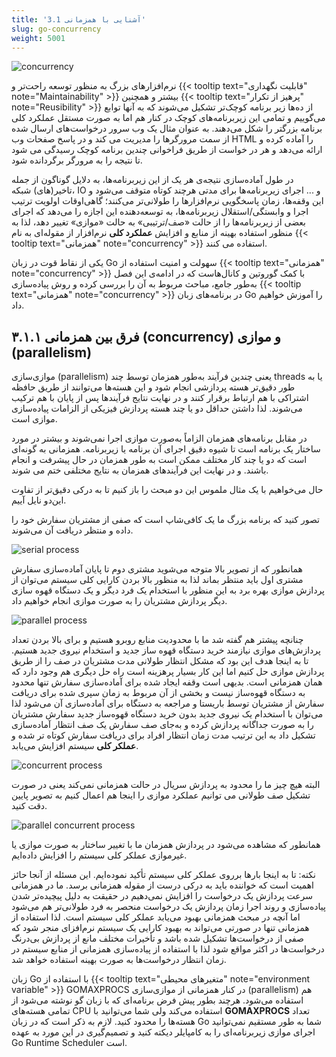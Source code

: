 ```yaml
---
title: '3.1 آشنایی با همزمانی'
slug: go-concurrency
weight: 5001
---
```


 ![concurrency](../../assets/img/content/chapter3/concurrency/1.png)
 
نرم‌افزارهای بزرگ به منظور توسعه راحت‌تر و {{< tooltip text="قابلیت نگهداری" note="Maintainability" >}} بیشتر و همچنین {{< tooltip text="پرهیز از تکرار" note="Reusibility" >}} از ده‌ها زیر برنامه کوچک‌تر تشکیل می‌شوند که به آنها توابع می‌گوییم و تمامی این زیربرنامه‌های کوچک در کنار هم اما به صورت مستقل عملکرد کلی برنامه بزرگتر را شکل می‌دهند. به عنوان مثال یک وب سرور درخواست‌های ارسال شده از سمت مرورگرها را مدیریت می کند و در پاسخ صفحات وب HTML را آماده کرده و ارائه می‌دهد و هر در خواست از طریق فراخوانی چندین برنامه کوچک رسیدگی می شود تا نتیجه را به مرورگر برگردانده شود.

در طول آماده‌سازی نتیجه‌‌ی هر یک از این زیربرنامه‌ها، به دلایل گوناگون از جمله تاخیر(های) شبکه، IO و ... اجرای زیربرنامه‌ها برای مدتی هرچند کوتاه متوقف می‌شود و این وقفه‌ها، زمان پاسخگویی نرم‌افزارها را طولانی‌تر می‌کنند؛ گاهی‌اوقات اولویت ترتیب اجرا و وابستگی/استقلال زیربرنامه‌ها، به توسعه‌دهنده این اجازه را می‌دهد که اجرای بعضی از زیربرنامه‌ها را از حالت «صف/ترتیبی» به حالت «موازی» تغییر دهد، لذا به منظور استفاده بهینه‌ از منابع و افزایش **عملکرد کلی** نرم‌افزار از مقوله‌ای به نام {{< tooltip text="همزمانی" note="concurrency" >}} استفاده می کنند.

یکی از نقاط قوت در زبان Go سهولت و امنیت استفاده از {{< tooltip text="همزمانی" note="concurrency" >}} با کمک گوروتین و کانال‌هاست که در ادامه‌ی این فصل به‌طور جامع، مباحث مربوط به آن را بررسی کرده و روش پیاده‌سازی {{< tooltip text="همزمانی" note="concurrency" >}} در برنامه‌های زبان Go را آموزش خواهیم داد.

## ۳.۱.۱ فرق بین همزمانی (concurrency) و موازی (parallelism)

موازی‌سازی (parallelism) یعنی چندین فرآیند به‌طور همزمان توسط چند threads یا به طور دقیق‌تر هسته پردازشی انجام شود و این هسته‌ها می‌توانند از طریق حافظه اشتراکی با هم ارتباط برقرار کنند و در نهایت نتایج فرآیندها پس از پایان با هم ترکیب می‌شوند. لذا داشتن حداقل دو یا چند هسته پردازش فیزیکی از الزامات پیاده‌سازی موازی است.

در مقابل برنامه‌های همزمان الزاماً به‌صورت موازی اجرا نمی‌شوند و بیشتر در مورد ساختار یک برنامه است تا شیوه دقیق اجرای آن برنامه یا زیربرنامه. همزمانی به گونه‌ای است که دو یا چند کار مختلف ممکن است به طور همزمان در حال پیشرفت و انجام باشند. و در نهایت این فرآیندهای همزمان به نتایج مختلفی ختم می شوند.

حال می‌خواهیم با یک مثال ملموس این دو مبحث را باز کنیم تا به درکی دقیق‌تر از تفاوت این‌دو نایل آییم. 

تصور کنید که برنامه بزرگ ما یک کافی‌شاپ است که صفی از مشتریان سفارش خود را داده و منتظر دریافت آن می‌شوند.

![serial process](../../assets/img/content/chapter3/concurrency/3.jpg)

همانطور که از تصویر بالا متوجه می‌شوید مشتری دوم تا پایان آماده‌سازی سفارش مشتری اول باید منتظر بماند لذا به منظور بالا بردن کارایی کلی سیستم می‌توان از پردازش موازی بهره برد به این منظور با استخدام یک فرد دیگر و یک دستگاه قهوه سازی دیگر پردازش مشتریان را به صورت موازی انجام خواهیم داد.

![parallel process](../../assets/img/content/chapter3/concurrency/4.jpg)

چنانچه پیشتر هم گفته شد ما با محدودیت منابع روبرو هستیم و برای بالا بردن تعداد پردازش‌های موازی نیازمند خرید دستگاه قهوه ساز جدید و استخدام نیروی جدید هستیم.
تا به اینجا هدف این بود که مشکل انتظار طولانی مدت مشتریان در صف را از طریق پردازش موازی حل کنیم اما این کار بسیار پرهزینه است راه حل دیگری هم وجود دارد که همان همزمانی است.
بدیهی است وقفه ایجاد شده برای آماده‌سازی سفارش تنها محدود به دستگاه قهوه‌ساز نیست و بخشی از آن مربوط به زمان سپری شده برای دریافت سفارش از مشتریان توسط باریستا و مراجعه به دستگاه برای آماده‌سازی آن می‌شود لذا می‌توان با استخدام یک نیروی جدید بدون خرید دستگاه قهوه‌ساز جدید سفارش مشتریان را به صورت جداگانه پردازش کرده و به‌جای صف سفارش یک صف انتظار آماده‌سازی تشکیل داد به این ترتیب مدت زمان انتظار افراد برای دریافت سفارش کوتاه تر شده و **عملکر کلی** سیستم افزایش می‌یابد.

![concurrent process](../../assets/img/content/chapter3/concurrency/5.jpg)

البته هیچ چیز ما را محدود به پردازش سریال در حالت همزمانی نمی‌کند یعنی در صورت تشکیل صف طولانی می توانیم عملکرد موازی را اینجا هم اعمال کنیم به تصویر پایین دقت کنید.

![parallel concurrent process](../../assets/img/content/chapter3/concurrency/6.jpg)

همانطور که مشاهده می‌شود در پردازش همزمان ما با تغییر ساختار به صورت موازی یا غیرموازی عملکر کلی سیستم را افزایش داده‌ایم.

نکته: تا به اینجا بارها برروی عملکر کلی سیستم تأکید نموده‌ایم. این مسئله از آنجا حائز اهمیت است که خواننده باید به درکی درست از مقوله همزمانی برسد. ما در همزمانی سرعت پردازش یک درخواست را افزایش نمی‌دهیم در حقیقت به دلیل پیچیده‌تر شدن پیاده‌سازی و روند اجرا زمان پردازش یک درخواست منحصر به فرد طولانی‌تر هم می‌شود اما آنچه در مبحث همزمانی بهبود می‌یابد عملکر کلی سیستم است. لذا استفاده از همزمانی تنها در صورتی می‌تواند به بهبود کارایی یک سیستم نرم‌افزای منجر شود که صفی از درخواست‌ها تشکیل شده باشد و تأخیرات مختلف مانع از پردازش بی‌درنگ درخواست‌ها در اکثر مواقع شود لذا با استفاده از پیاده‌سازی همزمانی از منابع سیستم در زمان انتظار درخواست‌ها به صورت بهینه استفاده خواهد شد.

زبان Go با استفاده از {{< tooltip text="متغیرهای محیطی" note="environment variable" >}} GOMAXPROCS در کنار همزمانی از موازی‌سازی (parallelism) هم استفاده می‌شود. هرچند بطور پیش فرض برنامه‌ای که با زبان گو نوشته می‌شود از تمامی هسته‌های CPU استفاده می‌کند ولی شما می‌توانید با **GOMAXPROCS** تعداد هسته‌ها را محدود کنید. لازم به ذکر است که در زبان Go شما به طور مستقیم نمی‌توانید اجرای موازی زیربرنامه‌ای را به کامپایلر دیکته کنید و تصمیم‌گیری در این مورد به عهده Go Runtime Scheduler است.